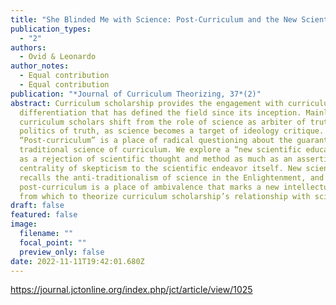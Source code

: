 ```yaml
---
title: "She Blinded Me with Science: Post-Curriculum and the New Scientific Education"
publication_types:
  - "2"
authors:
  - Ovid & Leonardo
author_notes:
  - Equal contribution
  - Equal contribution
publication: "*Journal of Curriculum Theorizing, 37*(2)"
abstract: Curriculum scholarship provides the engagement with curriculum
  differentiation that has defined the field since its inception. Mainly,
  curriculum scholars shift from the role of science as arbiter of truth to the
  politics of truth, as science becomes a target of ideology critique.
  “Post-curriculum” is a place of radical questioning about the guarantees of a
  traditional science of curriculum. We explore a “new scientific education” not
  as a rejection of scientific thought and method as much as an assertion of the
  centrality of skepticism to the scientific endeavor itself. New science
  recalls the anti-traditionalism of science in the Enlightenment, and
  post-curriculum is a place of ambivalence that marks a new intellectual place
  from which to theorize curriculum scholarship’s relationship with science.
draft: false
featured: false
image:
  filename: ""
  focal_point: ""
  preview_only: false
date: 2022-11-11T19:42:01.680Z
---
```

<https://journal.jctonline.org/index.php/jct/article/view/1025>